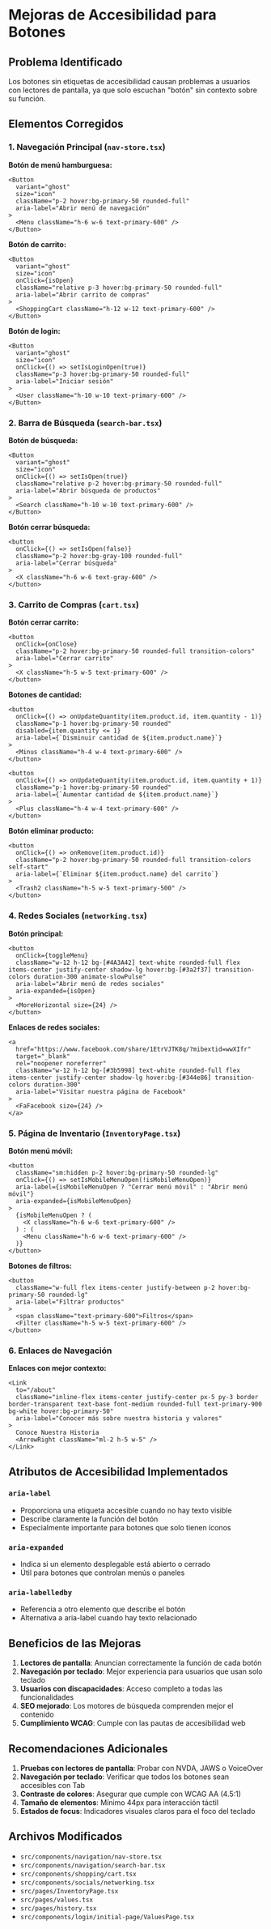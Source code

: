 # Mejoras de Accesibilidad para Botones

## Problema Identificado

Los botones sin etiquetas de accesibilidad causan problemas a usuarios con lectores de pantalla, ya que solo escuchan "botón" sin contexto sobre su función.

## Elementos Corregidos

### 1. Navegación Principal (`nav-store.tsx`)

**Botón de menú hamburguesa:**
```tsx
<Button 
  variant="ghost" 
  size="icon" 
  className="p-2 hover:bg-primary-50 rounded-full"
  aria-label="Abrir menú de navegación"
>
  <Menu className="h-6 w-6 text-primary-600" />
</Button>
```

**Botón de carrito:**
```tsx
<Button 
  variant="ghost" 
  size="icon" 
  onClick={isOpen} 
  className="relative p-3 hover:bg-primary-50 rounded-full"
  aria-label="Abrir carrito de compras"
>
  <ShoppingCart className="h-12 w-12 text-primary-600" />
</Button>
```

**Botón de login:**
```tsx
<Button 
  variant="ghost" 
  size="icon" 
  onClick={() => setIsLoginOpen(true)} 
  className="p-3 hover:bg-primary-50 rounded-full"
  aria-label="Iniciar sesión"
>
  <User className="h-10 w-10 text-primary-600" />
</Button>
```

### 2. Barra de Búsqueda (`search-bar.tsx`)

**Botón de búsqueda:**
```tsx
<Button
  variant="ghost"
  size="icon"
  onClick={() => setIsOpen(true)}
  className="relative p-2 hover:bg-primary-50 rounded-full"
  aria-label="Abrir búsqueda de productos"
>
  <Search className="h-10 w-10 text-primary-600" />
</Button>
```

**Botón cerrar búsqueda:**
```tsx
<button
  onClick={() => setIsOpen(false)}
  className="p-2 hover:bg-gray-100 rounded-full"
  aria-label="Cerrar búsqueda"
>
  <X className="h-6 w-6 text-gray-600" />
</button>
```

### 3. Carrito de Compras (`cart.tsx`)

**Botón cerrar carrito:**
```tsx
<button
  onClick={onClose}
  className="p-2 hover:bg-primary-50 rounded-full transition-colors"
  aria-label="Cerrar carrito"
>
  <X className="h-5 w-5 text-primary-600" />
</button>
```

**Botones de cantidad:**
```tsx
<button
  onClick={() => onUpdateQuantity(item.product.id, item.quantity - 1)}
  className="p-1 hover:bg-primary-50 rounded"
  disabled={item.quantity <= 1}
  aria-label={`Disminuir cantidad de ${item.product.name}`}
>
  <Minus className="h-4 w-4 text-primary-600" />
</button>

<button
  onClick={() => onUpdateQuantity(item.product.id, item.quantity + 1)}
  className="p-1 hover:bg-primary-50 rounded"
  aria-label={`Aumentar cantidad de ${item.product.name}`}
>
  <Plus className="h-4 w-4 text-primary-600" />
</button>
```

**Botón eliminar producto:**
```tsx
<button
  onClick={() => onRemove(item.product.id)}
  className="p-2 hover:bg-primary-50 rounded-full transition-colors self-start"
  aria-label={`Eliminar ${item.product.name} del carrito`}
>
  <Trash2 className="h-5 w-5 text-primary-500" />
</button>
```

### 4. Redes Sociales (`networking.tsx`)

**Botón principal:**
```tsx
<button
  onClick={toggleMenu}
  className="w-12 h-12 bg-[#4A3A42] text-white rounded-full flex items-center justify-center shadow-lg hover:bg-[#3a2f37] transition-colors duration-300 animate-slowPulse"
  aria-label="Abrir menú de redes sociales"
  aria-expanded={isOpen}
>
  <MoreHorizontal size={24} />
</button>
```

**Enlaces de redes sociales:**
```tsx
<a
  href="https://www.facebook.com/share/1EtrVJTK8q/?mibextid=wwXIfr"
  target="_blank"
  rel="noopener noreferrer"
  className="w-12 h-12 bg-[#3b5998] text-white rounded-full flex items-center justify-center shadow-lg hover:bg-[#344e86] transition-colors duration-300"
  aria-label="Visitar nuestra página de Facebook"
>
  <FaFacebook size={24} />
</a>
```

### 5. Página de Inventario (`InventoryPage.tsx`)

**Botón menú móvil:**
```tsx
<button
  className="sm:hidden p-2 hover:bg-primary-50 rounded-lg"
  onClick={() => setIsMobileMenuOpen(!isMobileMenuOpen)}
  aria-label={isMobileMenuOpen ? "Cerrar menú móvil" : "Abrir menú móvil"}
  aria-expanded={isMobileMenuOpen}
>
  {isMobileMenuOpen ? (
    <X className="h-6 w-6 text-primary-600" />
  ) : (
    <Menu className="h-6 w-6 text-primary-600" />
  )}
</button>
```

**Botones de filtros:**
```tsx
<button 
  className="w-full flex items-center justify-between p-2 hover:bg-primary-50 rounded-lg"
  aria-label="Filtrar productos"
>
  <span className="text-primary-600">Filtros</span>
  <Filter className="h-5 w-5 text-primary-600" />
</button>
```

### 6. Enlaces de Navegación

**Enlaces con mejor contexto:**
```tsx
<Link
  to="/about"
  className="inline-flex items-center justify-center px-5 py-3 border border-transparent text-base font-medium rounded-full text-primary-900 bg-white hover:bg-primary-50"
  aria-label="Conocer más sobre nuestra historia y valores"
>
  Conoce Nuestra Historia
  <ArrowRight className="ml-2 h-5 w-5" />
</Link>
```

## Atributos de Accesibilidad Implementados

### `aria-label`
- Proporciona una etiqueta accesible cuando no hay texto visible
- Describe claramente la función del botón
- Especialmente importante para botones que solo tienen íconos

### `aria-expanded`
- Indica si un elemento desplegable está abierto o cerrado
- Útil para botones que controlan menús o paneles

### `aria-labelledby`
- Referencia a otro elemento que describe el botón
- Alternativa a aria-label cuando hay texto relacionado

## Beneficios de las Mejoras

1. **Lectores de pantalla**: Anuncian correctamente la función de cada botón
2. **Navegación por teclado**: Mejor experiencia para usuarios que usan solo teclado
3. **Usuarios con discapacidades**: Acceso completo a todas las funcionalidades
4. **SEO mejorado**: Los motores de búsqueda comprenden mejor el contenido
5. **Cumplimiento WCAG**: Cumple con las pautas de accesibilidad web

## Recomendaciones Adicionales

1. **Pruebas con lectores de pantalla**: Probar con NVDA, JAWS o VoiceOver
2. **Navegación por teclado**: Verificar que todos los botones sean accesibles con Tab
3. **Contraste de colores**: Asegurar que cumple con WCAG AA (4.5:1)
4. **Tamaño de elementos**: Mínimo 44px para interacción táctil
5. **Estados de focus**: Indicadores visuales claros para el foco del teclado

## Archivos Modificados

- `src/components/navigation/nav-store.tsx`
- `src/components/navigation/search-bar.tsx`
- `src/components/shopping/cart.tsx`
- `src/components/socials/networking.tsx`
- `src/pages/InventoryPage.tsx`
- `src/pages/values.tsx`
- `src/pages/history.tsx`
- `src/components/login/initial-page/ValuesPage.tsx`
